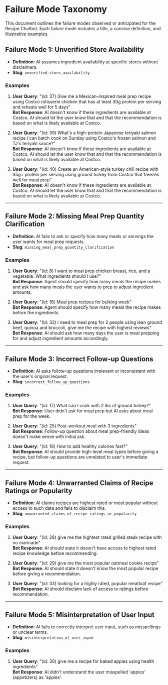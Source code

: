 # Failure Mode Taxonomy

This document outlines the failure modes observed or anticipated for the Recipe Chatbot. Each failure mode includes a title, a concise definition, and illustrative examples.

## Failure Mode 1: Unverified Store Availability

- **Definition**: AI assumes ingredient availability at specific stores without disclaimers.
- **Slug**: `unverified_store_availability`

### Examples

1. **User Query**: "(id: 37) Give me a Mexican-inspired meal prep recipe using Costco rotisserie chicken that has at least 30g protein per serving and reheats well for 5 days"  \
   **Bot Response**: AI doesn't know if these ingredients are available at Costco. AI should let the user know that and that the recommendation is based on what is likely available at Costco.

2. **User Query**: "(id: 39) What's a high-protein Japanese teriyaki salmon recipe I can batch cook on Sunday using Costco's frozen salmon and TJ's teriyaki sauce?"  \
   **Bot Response**: AI doesn't know if these ingredients are available at Costco. AI should let the user know that and that the recommendation is based on what is likely available at Costco.

3. **User Query**: "(id: 40) Create an American-style turkey chili recipe with 35g+ protein per serving using ground turkey from Costco that freezes well for meal prep"  \
   **Bot Response**: AI doesn't know if these ingredients are available at Costco. AI should let the user know that and that the recommendation is based on what is likely available at Costco.

---

## Failure Mode 2: Missing Meal Prep Quantity Clarification

- **Definition**: AI fails to ask or specify how many meals or servings the user wants for meal prep requests.
- **Slug**: `missing_meal_prep_quantity_clarification`

### Examples

1. **User Query**: "(id: 8) I want to meal prep chicken breast, rice, and a vegetable. What ingredients should I use?"  \
   **Bot Response**: Agent should specify how many meals the recipe makes and ask how many meals the user wants to prep to adjust ingredient amounts.

2. **User Query**: "(id: 16) Meal prep recipes for bulking week"  \
   **Bot Response**: Agent should specify how many meals the recipe makes before the ingredients.

3. **User Query**: "(id: 32) i need to meal prep for 2 people using lean ground beef, quinoa and broccoli, give me the recipe with highest reviews"  \
   **Bot Response**: AI should ask how many days the user is meal prepping for and adjust ingredient amounts accordingly.

---

## Failure Mode 3: Incorrect Follow-up Questions

- **Definition**: AI asks follow-up questions irrelevant or inconsistent with the user's original request.
- **Slug**: `incorrect_follow_up_questions`

### Examples

1. **User Query**: "(id: 17) What can I cook with 2 lbs of ground turkey?"  \
   **Bot Response**: User didn't ask for meal prep but AI asks about meal prep for the week.

2. **User Query**: "(id: 25) Post-workout meal with 3 ingredients"  \
   **Bot Response**: Follow-up question about meal prep-friendly ideas doesn't make sense with initial ask.

3. **User Query**: "(id: 18) How to add healthy calories fast?"  \
   **Bot Response**: AI should provide high-level meal types before giving a recipe, but follow-up questions are unrelated to user's immediate request.

---

## Failure Mode 4: Unwarranted Claims of Recipe Ratings or Popularity

- **Definition**: AI claims recipes are highest rated or most popular without access to such data and fails to disclaim this.
- **Slug**: `unwarranted_claims_of_recipe_ratings_or_popularity`

### Examples

1. **User Query**: "(id: 28) give me the hightest rated grilled steak recipe with no marinade"  \
   **Bot Response**: AI should state it doesn't have access to highest rated recipe knowledge before recommending.

2. **User Query**: "(id: 29) give me the most popular oatmeal cookie recipe"  \
   **Bot Response**: AI should state it doesn't know the most popular recipe before giving a recommendation.

3. **User Query**: "(id: 33) looking for a highly rated, popular meatloaf recipe"  \
   **Bot Response**: AI should disclaim lack of access to ratings before recommendation.

---

## Failure Mode 5: Misinterpretation of User Input

- **Definition**: AI fails to correctly interpret user input, such as misspellings or unclear terms.
- **Slug**: `misinterpretation_of_user_input`

### Examples

1. **User Query**: "(id: 30) give me a recipe for baked appies using health ingredients"  \
   **Bot Response**: AI didn't understand the user misspelled 'appies' (appetizers) as 'appies'.
